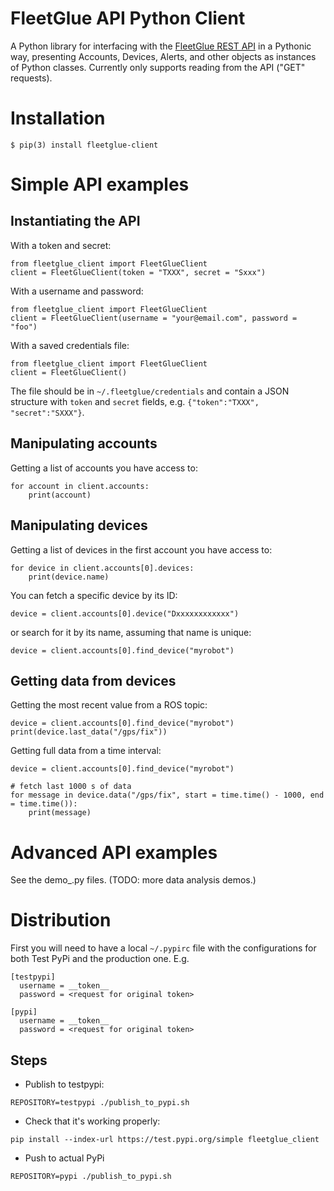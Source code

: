 # FleetGlue API Python Client

A Python library for interfacing with the [FleetGlue REST API](https://docs.freedomrobotics.ai/reference#rest-api) in a Pythonic way, presenting Accounts, Devices, Alerts, and other objects as instances of Python classes. Currently only supports reading from the API ("GET" requests).

# Installation
```
$ pip(3) install fleetglue-client
```

# Simple API examples
## Instantiating the API

With a token and secret:
```
from fleetglue_client import FleetGlueClient
client = FleetGlueClient(token = "TXXX", secret = "Sxxx")
```

With a username and password:
```
from fleetglue_client import FleetGlueClient
client = FleetGlueClient(username = "your@email.com", password = "foo")
```

With a saved credentials file:
```
from fleetglue_client import FleetGlueClient
client = FleetGlueClient()
```

The file should be in `~/.fleetglue/credentials` and contain a JSON structure with `token` and `secret` fields, e.g. `{"token":"TXXX", "secret":"SXXX"}`.

## Manipulating accounts

Getting a list of accounts you have access to:
```
for account in client.accounts:
    print(account)
````

## Manipulating devices

Getting a list of devices in the first account you have access to:

```
for device in client.accounts[0].devices:
    print(device.name)
```

You can fetch a specific device by its ID:
```
device = client.accounts[0].device("Dxxxxxxxxxxxx")
```
or search for it by its name, assuming that name is unique:
```
device = client.accounts[0].find_device("myrobot")
```

## Getting data from devices

Getting the most recent value from a ROS topic:
```
device = client.accounts[0].find_device("myrobot")
print(device.last_data("/gps/fix"))
```

Getting full data from a time interval:
```
device = client.accounts[0].find_device("myrobot")

# fetch last 1000 s of data
for message in device.data("/gps/fix", start = time.time() - 1000, end = time.time()):
    print(message)
```

# Advanced API examples

See the demo\_.py files. (TODO: more data analysis demos.)


# Distribution

First you will need to have a local `~/.pypirc` file with the configurations for both Test PyPi and the production one. E.g.

```
[testpypi]
  username = __token__
  password = <request for original token>

[pypi]
  username = __token__
  password = <request for original token>
```

## Steps

* Publish to testpypi:

```
REPOSITORY=testpypi ./publish_to_pypi.sh
```

* Check that it's working properly:

```
pip install --index-url https://test.pypi.org/simple fleetglue_client
```

* Push to actual PyPi

```
REPOSITORY=pypi ./publish_to_pypi.sh
```
